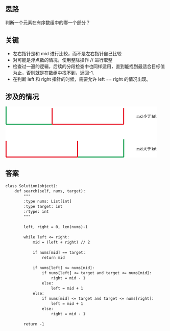 ## 思路
判断一个元素在有序数组中的哪一个部分？

## 关键
+ 左右指针是和 mid 进行比较，而不是左右指针自己比较
+ 对可能是浮点数的情况，使用整除操作 // 进行取整
+ 检查过一遍的逻辑，后续的分段检查中也同样适用，直到能找到最适合目标值为止，否则就是在数组中找不到，返回-1.
+ 在判断 left 和 right 指针的时候，需要允许 left == right 的情况出现。

## 涉及的情况

![](./img/33_search_in_rotated_sorted_array.png)



## 答案
```
class Solution(object):
    def search(self, nums, target):
        """
        :type nums: List[int]
        :type target: int
        :rtype: int
        """
        
        left, right = 0, len(nums)-1
        
        while left <= right:
            mid = (left + right) // 2
            
            if nums[mid] == target:
                return mid
            
            if nums[left] <= nums[mid]:
                if nums[left] <= target and target <= nums[mid]:
                    right = mid - 1
                else:
                    left = mid + 1
            else:
                if nums[mid] <= target and target <= nums[right]:
                    left = mid + 1
                else:
                    right = mid - 1
        
        return -1
```
